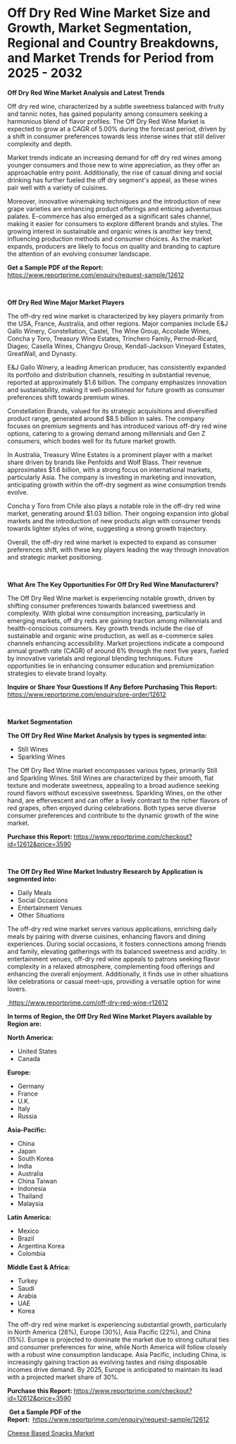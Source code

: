 <p><h1>Off Dry Red Wine Market Size and Growth, Market Segmentation, Regional and Country Breakdowns, and Market Trends for Period from 2025 -  2032</h1></p><p><strong>Off Dry Red Wine Market Analysis and Latest Trends</strong></p>
<p><p>Off dry red wine, characterized by a subtle sweetness balanced with fruity and tannic notes, has gained popularity among consumers seeking a harmonious blend of flavor profiles. The Off Dry Red Wine Market is expected to grow at a CAGR of 5.00% during the forecast period, driven by a shift in consumer preferences towards less intense wines that still deliver complexity and depth.</p><p>Market trends indicate an increasing demand for off dry red wines among younger consumers and those new to wine appreciation, as they offer an approachable entry point. Additionally, the rise of casual dining and social drinking has further fueled the off dry segment's appeal, as these wines pair well with a variety of cuisines. </p><p>Moreover, innovative winemaking techniques and the introduction of new grape varieties are enhancing product offerings and enticing adventurous palates. E-commerce has also emerged as a significant sales channel, making it easier for consumers to explore different brands and styles. The growing interest in sustainable and organic wines is another key trend, influencing production methods and consumer choices. As the market expands, producers are likely to focus on quality and branding to capture the attention of an evolving consumer landscape.</p></p>
<p><strong>Get a Sample PDF of the Report:&nbsp;</strong> <a href="https://www.reportprime.com/enquiry/request-sample/12612?utm_campaign=3204&utm_medium=2&utm_source=Github&utm_content=ia&utm_term=19032025&utm_id=off-dry-red-wine">https://www.reportprime.com/enquiry/request-sample/12612</a></p>
<p>&nbsp;</p>
<p><strong>Off Dry Red Wine Major Market Players</strong></p>
<p><p>The off-dry red wine market is characterized by key players primarily from the USA, France, Australia, and other regions. Major companies include E&J Gallo Winery, Constellation, Castel, The Wine Group, Accolade Wines, Concha y Toro, Treasury Wine Estates, Trinchero Family, Pernod-Ricard, Diageo, Casella Wines, Changyu Group, Kendall-Jackson Vineyard Estates, GreatWall, and Dynasty.</p><p>E&J Gallo Winery, a leading American producer, has consistently expanded its portfolio and distribution channels, resulting in substantial revenue, reported at approximately $1.6 billion. The company emphasizes innovation and sustainability, making it well-positioned for future growth as consumer preferences shift towards premium wines.</p><p>Constellation Brands, valued for its strategic acquisitions and diversified product range, generated around $8.5 billion in sales. The company focuses on premium segments and has introduced various off-dry red wine options, catering to a growing demand among millennials and Gen Z consumers, which bodes well for its future market growth.</p><p>In Australia, Treasury Wine Estates is a prominent player with a market share driven by brands like Penfolds and Wolf Blass. Their revenue approximates $1.6 billion, with a strong focus on international markets, particularly Asia. The company is investing in marketing and innovation, anticipating growth within the off-dry segment as wine consumption trends evolve.</p><p>Concha y Toro from Chile also plays a notable role in the off-dry red wine market, generating around $1.03 billion. Their ongoing expansion into global markets and the introduction of new products align with consumer trends towards lighter styles of wine, suggesting a strong growth trajectory.</p><p>Overall, the off-dry red wine market is expected to expand as consumer preferences shift, with these key players leading the way through innovation and strategic market positioning.</p></p>
<p>&nbsp;</p>
<p><strong>What Are The Key Opportunities For Off Dry Red Wine Manufacturers?</strong></p>
<p><p>The Off Dry Red Wine market is experiencing notable growth, driven by shifting consumer preferences towards balanced sweetness and complexity. With global wine consumption increasing, particularly in emerging markets, off dry reds are gaining traction among millennials and health-conscious consumers. Key growth trends include the rise of sustainable and organic wine production, as well as e-commerce sales channels enhancing accessibility. Market projections indicate a compound annual growth rate (CAGR) of around 6% through the next five years, fueled by innovative varietals and regional blending techniques. Future opportunities lie in enhancing consumer education and premiumization strategies to elevate brand loyalty.</p></p>
<p><strong>Inquire or Share Your Questions If Any Before Purchasing This Report:</strong> <a href="https://www.reportprime.com/enquiry/pre-order/12612?utm_campaign=3204&utm_medium=2&utm_source=Github&utm_content=ia&utm_term=19032025&utm_id=off-dry-red-wine">https://www.reportprime.com/enquiry/pre-order/12612</a></p>
<p>&nbsp;</p>
<p><strong>Market Segmentation</strong></p>
<p><strong>The Off Dry Red Wine Market Analysis by types is segmented into:</strong></p>
<p><ul><li>Still Wines</li><li>Sparkling Wines</li></ul></p>
<p><p>The Off Dry Red Wine market encompasses various types, primarily Still and Sparkling Wines. Still Wines are characterized by their smooth, flat texture and moderate sweetness, appealing to a broad audience seeking round flavors without excessive sweetness. Sparkling Wines, on the other hand, are effervescent and can offer a lively contrast to the richer flavors of red grapes, often enjoyed during celebrations. Both types serve diverse consumer preferences and contribute to the dynamic growth of the wine market.</p></p>
<p><strong>Purchase this Report:&nbsp;</strong><a href="https://www.reportprime.com/checkout?id=12612&price=3590&utm_campaign=3204&utm_medium=2&utm_source=Github&utm_content=ia&utm_term=19032025&utm_id=off-dry-red-wine">https://www.reportprime.com/checkout?id=12612&price=3590</a></p>
<p>&nbsp;</p>
<p><strong>The Off Dry Red Wine Market Industry Research by Application is segmented into:</strong></p>
<p><ul><li>Daily Meals</li><li>Social Occasions</li><li>Entertainment Venues</li><li>Other Situations</li></ul></p>
<p><p>The off-dry red wine market serves various applications, enriching daily meals by pairing with diverse cuisines, enhancing flavors and dining experiences. During social occasions, it fosters connections among friends and family, elevating gatherings with its balanced sweetness and acidity. In entertainment venues, off-dry red wine appeals to patrons seeking flavor complexity in a relaxed atmosphere, complementing food offerings and enhancing the overall enjoyment. Additionally, it finds use in other situations like celebrations or casual meet-ups, providing a versatile option for wine lovers.</p></p>
<p><a href="https://www.reportprime.com/off-dry-red-wine-r12612?utm_campaign=3204&utm_medium=2&utm_source=Github&utm_content=ia&utm_term=19032025&utm_id=off-dry-red-wine">&nbsp;https://www.reportprime.com/off-dry-red-wine-r12612</a></p>
<p><strong>In terms of Region, the Off Dry Red Wine Market Players available by Region are:</strong></p>
<p>
    <p> <strong> North America: </strong>
        <ul>
            <li>United States</li>
            <li>Canada</li>
        </ul>
        </p> 
    <p> <strong> Europe: </strong>
        <ul>
            <li>Germany</li>
            <li>France</li>
            <li>U.K.</li>
            <li>Italy</li>
            <li>Russia</li>
        </ul>
        </p> 
    <p> <strong> Asia-Pacific: </strong>
        <ul>
            <li>China</li>
            <li>Japan</li>
            <li>South Korea</li>
            <li>India</li>
            <li>Australia</li>
            <li>China Taiwan</li>
            <li>Indonesia</li>
            <li>Thailand</li>
            <li>Malaysia</li>
        </ul>
        </p> 
    <p> <strong> Latin America: </strong>
        <ul>
            <li>Mexico</li>
            <li>Brazil</li>
            <li>Argentina Korea</li>
            <li>Colombia</li>
        </ul>
        </p> 
    <p> <strong> Middle East & Africa: </strong>
        <ul>
            <li>Turkey</li>
            <li>Saudi</li>
            <li>Arabia</li>
            <li>UAE</li>
            <li>Korea</li>
        </ul>
    </p>
    </p>
<p><p>The off-dry red wine market is experiencing substantial growth, particularly in North America (28%), Europe (30%), Asia Pacific (22%), and China (15%). Europe is projected to dominate the market due to strong cultural ties and consumer preferences for wine, while North America will follow closely with a robust wine consumption landscape. Asia Pacific, including China, is increasingly gaining traction as evolving tastes and rising disposable incomes drive demand. By 2025, Europe is anticipated to maintain its lead with a projected market share of 30%.</p></p>
<p><strong>Purchase this Report: </strong><a href="https://www.reportprime.com/checkout?id=12612&price=3590&utm_campaign=3204&utm_medium=2&utm_source=Github&utm_content=ia&utm_term=19032025&utm_id=off-dry-red-wine">https://www.reportprime.com/checkout?id=12612&price=3590</a></p>
<p>&nbsp;<strong>Get a Sample PDF of the Report:&nbsp;&nbsp;</strong><a href="https://www.reportprime.com/enquiry/request-sample/12612?utm_campaign=3204&utm_medium=2&utm_source=Github&utm_content=ia&utm_term=19032025&utm_id=off-dry-red-wine">https://www.reportprime.com/enquiry/request-sample/12612</a></p>
<p><strong></strong></p>
<p><p><a href="https://github.com/awalinfucci/Market-Research-Report-List-1/blob/main/cheese-based-snacks-market.md?utm_campaign=3204&utm_medium=2&utm_source=Github&utm_content=ia&utm_term=19032025&utm_id=off-dry-red-wine">Cheese Based Snacks Market</a></p></p>